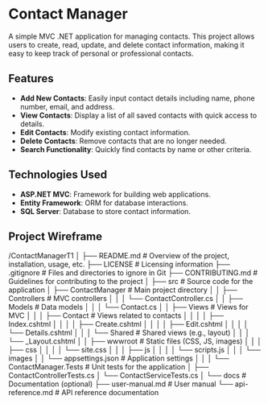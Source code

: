 # Contact Manager

A simple MVC .NET application for managing contacts. This project allows users to create, read, update, and delete contact information, making it easy to keep track of personal or professional contacts.

## Features

- **Add New Contacts**: Easily input contact details including name, phone number, email, and address.
- **View Contacts**: Display a list of all saved contacts with quick access to details.
- **Edit Contacts**: Modify existing contact information.
- **Delete Contacts**: Remove contacts that are no longer needed.
- **Search Functionality**: Quickly find contacts by name or other criteria.

## Technologies Used

- **ASP.NET MVC**: Framework for building web applications.
- **Entity Framework**: ORM for database interactions.
- **SQL Server**: Database to store contact information.

## Project Wireframe

/ContactManagerT1
│
├── README.md                  # Overview of the project, installation, usage, etc.
├── LICENSE                    # Licensing information
├── .gitignore                 # Files and directories to ignore in Git
├── CONTRIBUTING.md            # Guidelines for contributing to the project
│
├── src                        # Source code for the application
│   ├── ContactManager         # Main project directory
│   │   ├── Controllers        # MVC controllers
│   │   │   └── ContactController.cs
│   │   ├── Models             # Data models
│   │   │   └── Contact.cs
│   │   ├── Views              # Views for MVC
│   │   │   ├── Contact        # Views related to contacts
│   │   │   │   ├── Index.cshtml
│   │   │   │   ├── Create.cshtml
│   │   │   │   ├── Edit.cshtml
│   │   │   │   └── Details.cshtml
│   │   │   └── Shared         # Shared views (e.g., layout)
│   │   │       └── _Layout.cshtml
│   │   ├── wwwroot            # Static files (CSS, JS, images)
│   │   │   ├── css
│   │   │   │   └── site.css
│   │   │   ├── js
│   │   │   │   └── scripts.js
│   │   │   └── images
│   │   └── appsettings.json    # Application settings
│   │
│   └── ContactManager.Tests    # Unit tests for the application
│       ├── ContactControllerTests.cs
│       └── ContactServiceTests.cs
│
└── docs                        # Documentation (optional)
    ├── user-manual.md         # User manual
    └── api-reference.md       # API reference documentation

